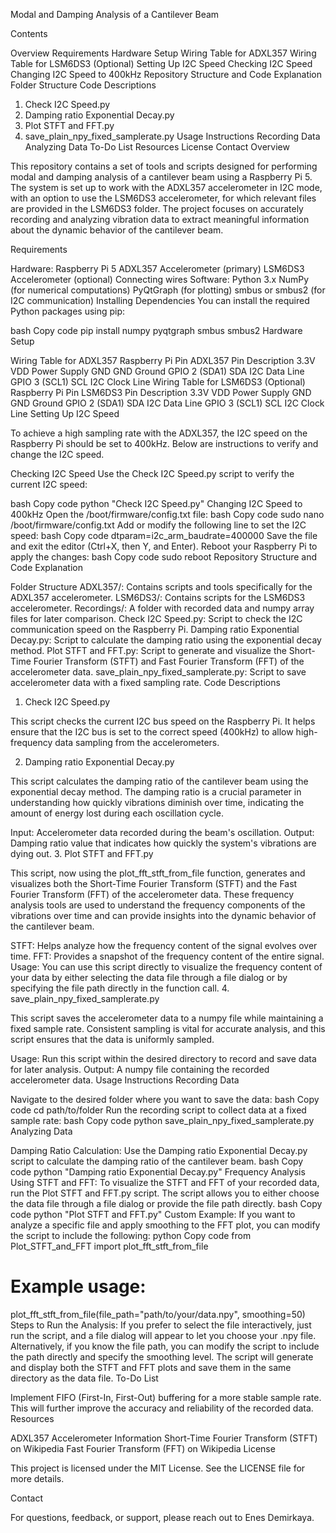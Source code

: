 Modal and Damping Analysis of a Cantilever Beam

Contents

Overview
Requirements
Hardware Setup
Wiring Table for ADXL357
Wiring Table for LSM6DS3 (Optional)
Setting Up I2C Speed
Checking I2C Speed
Changing I2C Speed to 400kHz
Repository Structure and Code Explanation
Folder Structure
Code Descriptions
1. Check I2C Speed.py
2. Damping ratio Exponential Decay.py
3. Plot STFT and FFT.py
4. save_plain_npy_fixed_samplerate.py
Usage Instructions
Recording Data
Analyzing Data
To-Do List
Resources
License
Contact
Overview

This repository contains a set of tools and scripts designed for performing modal and damping analysis of a cantilever beam using a Raspberry Pi 5. The system is set up to work with the ADXL357 accelerometer in I2C mode, with an option to use the LSM6DS3 accelerometer, for which relevant files are provided in the LSM6DS3 folder. The project focuses on accurately recording and analyzing vibration data to extract meaningful information about the dynamic behavior of the cantilever beam.

Requirements

Hardware:
Raspberry Pi 5
ADXL357 Accelerometer (primary)
LSM6DS3 Accelerometer (optional)
Connecting wires
Software:
Python 3.x
NumPy (for numerical computations)
PyQtGraph (for plotting)
smbus or smbus2 (for I2C communication)
Installing Dependencies
You can install the required Python packages using pip:

bash
Copy code
pip install numpy pyqtgraph smbus smbus2
Hardware Setup

Wiring Table for ADXL357
Raspberry Pi Pin	ADXL357 Pin	Description
3.3V	VDD	Power Supply
GND	GND	Ground
GPIO 2 (SDA1)	SDA	I2C Data Line
GPIO 3 (SCL1)	SCL	I2C Clock Line
Wiring Table for LSM6DS3 (Optional)
Raspberry Pi Pin	LSM6DS3 Pin	Description
3.3V	VDD	Power Supply
GND	GND	Ground
GPIO 2 (SDA1)	SDA	I2C Data Line
GPIO 3 (SCL1)	SCL	I2C Clock Line
Setting Up I2C Speed

To achieve a high sampling rate with the ADXL357, the I2C speed on the Raspberry Pi should be set to 400kHz. Below are instructions to verify and change the I2C speed.

Checking I2C Speed
Use the Check I2C Speed.py script to verify the current I2C speed:

bash
Copy code
python "Check I2C Speed.py"
Changing I2C Speed to 400kHz
Open the /boot/firmware/config.txt file:
bash
Copy code
sudo nano /boot/firmware/config.txt
Add or modify the following line to set the I2C speed:
bash
Copy code
dtparam=i2c_arm_baudrate=400000
Save the file and exit the editor (Ctrl+X, then Y, and Enter).
Reboot your Raspberry Pi to apply the changes:
bash
Copy code
sudo reboot
Repository Structure and Code Explanation

Folder Structure
ADXL357/: Contains scripts and tools specifically for the ADXL357 accelerometer.
LSM6DS3/: Contains scripts for the LSM6DS3 accelerometer.
Recordings/: A folder with recorded data and numpy array files for later comparison.
Check I2C Speed.py: Script to check the I2C communication speed on the Raspberry Pi.
Damping ratio Exponential Decay.py: Script to calculate the damping ratio using the exponential decay method.
Plot STFT and FFT.py: Script to generate and visualize the Short-Time Fourier Transform (STFT) and Fast Fourier Transform (FFT) of the accelerometer data.
save_plain_npy_fixed_samplerate.py: Script to save accelerometer data with a fixed sampling rate.
Code Descriptions
1. Check I2C Speed.py

This script checks the current I2C bus speed on the Raspberry Pi. It helps ensure that the I2C bus is set to the correct speed (400kHz) to allow high-frequency data sampling from the accelerometers.

2. Damping ratio Exponential Decay.py

This script calculates the damping ratio of the cantilever beam using the exponential decay method. The damping ratio is a crucial parameter in understanding how quickly vibrations diminish over time, indicating the amount of energy lost during each oscillation cycle.

Input: Accelerometer data recorded during the beam's oscillation.
Output: Damping ratio value that indicates how quickly the system's vibrations are dying out.
3. Plot STFT and FFT.py

This script, now using the plot_fft_stft_from_file function, generates and visualizes both the Short-Time Fourier Transform (STFT) and the Fast Fourier Transform (FFT) of the accelerometer data. These frequency analysis tools are used to understand the frequency components of the vibrations over time and can provide insights into the dynamic behavior of the cantilever beam.

STFT: Helps analyze how the frequency content of the signal evolves over time.
FFT: Provides a snapshot of the frequency content of the entire signal.
Usage: You can use this script directly to visualize the frequency content of your data by either selecting the data file through a file dialog or by specifying the file path directly in the function call.
4. save_plain_npy_fixed_samplerate.py

This script saves the accelerometer data to a numpy file while maintaining a fixed sample rate. Consistent sampling is vital for accurate analysis, and this script ensures that the data is uniformly sampled.

Usage: Run this script within the desired directory to record and save data for later analysis.
Output: A numpy file containing the recorded accelerometer data.
Usage Instructions
Recording Data

Navigate to the desired folder where you want to save the data:
bash
Copy code
cd path/to/folder
Run the recording script to collect data at a fixed sample rate:
bash
Copy code
python save_plain_npy_fixed_samplerate.py
Analyzing Data

Damping Ratio Calculation: Use the Damping ratio Exponential Decay.py script to calculate the damping ratio of the cantilever beam.
bash
Copy code
python "Damping ratio Exponential Decay.py"
Frequency Analysis Using STFT and FFT:
To visualize the STFT and FFT of your recorded data, run the Plot STFT and FFT.py script. The script allows you to either choose the data file through a file dialog or provide the file path directly.
bash
Copy code
python "Plot STFT and FFT.py"
Custom Example:
If you want to analyze a specific file and apply smoothing to the FFT plot, you can modify the script to include the following:
python
Copy code
from Plot_STFT_and_FFT import plot_fft_stft_from_file

# Example usage:
plot_fft_stft_from_file(file_path="path/to/your/data.npy", smoothing=50)
Steps to Run the Analysis:
If you prefer to select the file interactively, just run the script, and a file dialog will appear to let you choose your .npy file.
Alternatively, if you know the file path, you can modify the script to include the path directly and specify the smoothing level.
The script will generate and display both the STFT and FFT plots and save them in the same directory as the data file.
To-Do List

Implement FIFO (First-In, First-Out) buffering for a more stable sample rate. This will further improve the accuracy and reliability of the recorded data.
Resources

ADXL357 Accelerometer Information
Short-Time Fourier Transform (STFT) on Wikipedia
Fast Fourier Transform (FFT) on Wikipedia
License

This project is licensed under the MIT License. See the LICENSE file for more details.

Contact

For questions, feedback, or support, please reach out to Enes Demirkaya.
